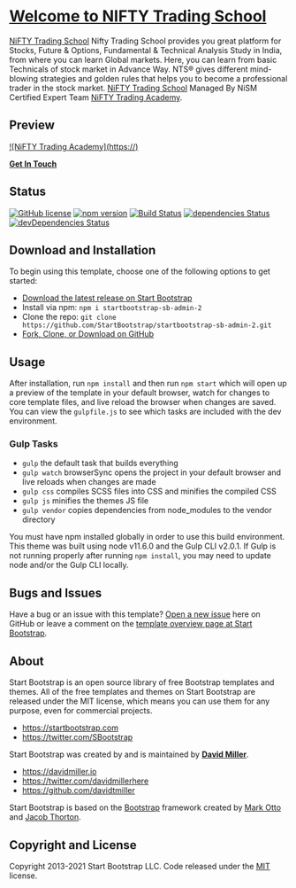 # [Welcome to NIFTY Trading School](https://www.niftytradingschool.com)

[NiFTY Trading School](https://www.niftytradingschool.com) Nifty Trading School provides you great platform for Stocks, Future & Options, Fundamental & Technical Analysis Study in India, from where you can learn Global markets. Here, you can learn from basic Technicals of stock market in Advance Way. NTS® gives different mind-blowing strategies and golden rules that helps you to become a professional trader in the stock market. [NiFTY Trading School](https://www.niftytradingschool.com/) Managed By NiSM Certified Expert Team [NiFTY Trading Academy](https://www.niftytradingschool.com/).


## Preview

[![NiFTY Trading Academy](https://<path clip-path="url(#mask-_FbScYuuALb2OseMPo9CqiAw30)" d="M 0 25.16 L 8.57 15.61 L 17.15 12.27 L 25.72 12.92 L 34.29 26.9 L 42.87 24.73 L 51.44 22.76 L 60.01 21.62 L 68.59 16.99 L 77.16 17.35 L 85.73 23.88 L 94.31 27.98 L 102.88 29.98 L 111.45 35.13 L 120.03 33.03 L 128.6 43.23 L 137.17 42.9 L 145.75 43.49 L 154.32 51.86 L 162.89 48.15 L 171.47 45.13 L 180.04 38.93 L 188.61 49.23 L 197.19 41.43 L 205.76 44.12 L 214.33 48.97 L 222.91 45.66 L 231.48 40.61 L 240.05 36.18 L 248.63 40.77 L 257.2 29.49 L 265.77 29.13 L 274.35 34.37 L 282.92 30.54 L 291.49 28.14 L 300.07 26.8 L 308.64 28.04 L 317.21 30.18 L 325.79 44.64 L 334.36 41.2 L 342.93 58.09 L 351.51 54.78 L 360.08 46.08 L 368.65 54.71 L 377.23 56.61 L 385.8 59.24 L 394.37 58.22 L 402.95 56.42 L 411.52 54.02 L 420.09 58.32 L 428.67 59.96 L 437.24 70.45 L 445.81 78.72 L 454.39 79.18 L 462.96 81.38 L 471.53 84.53 L 480.11 71.37 L 488.68 72.95 L 497.25 70.22 L 505.83 61.73 L 514.4 57.99 L 522.97 66.22 L 531.55 95.68 L 540.12 102.01 L 548.69 105.39 L 557.27 90.66 L 565.84 94.76 L 574.41 124.12 L 582.99 117.29 L 591.56 139.33 L 600.13 142.58 L 608.71 142.91 L 617.28 146.29 L 625.85 136.15 L 634.43 137.76 L 643 141.37 L 2000 0 L 2000 1000 L -1000 1000" stroke="#ea4335" style="fill:url(#chart-grad-_FbScYuuALb2OseMPo9CqiAw31)"></path>)](https://startbootstrap.github.io/startbootstrap-sb-admin-2/)

**[Get In Touch](https://startbootstrap.github.io/startbootstrap-sb-admin-2/)**

## Status

[![GitHub license](https://img.shields.io/badge/license-MIT-blue.svg)](https://raw.githubusercontent.com/StartBootstrap/startbootstrap-sb-admin-2/master/LICENSE)
[![npm version](https://img.shields.io/npm/v/startbootstrap-sb-admin-2.svg)](https://www.npmjs.com/package/startbootstrap-sb-admin-2)
[![Build Status](https://travis-ci.org/StartBootstrap/startbootstrap-sb-admin-2.svg?branch=master)](https://travis-ci.org/StartBootstrap/startbootstrap-sb-admin-2)
[![dependencies Status](https://david-dm.org/StartBootstrap/startbootstrap-sb-admin-2/status.svg)](https://david-dm.org/StartBootstrap/startbootstrap-sb-admin-2)
[![devDependencies Status](https://david-dm.org/StartBootstrap/startbootstrap-sb-admin-2/dev-status.svg)](https://david-dm.org/StartBootstrap/startbootstrap-sb-admin-2?type=dev)

## Download and Installation

To begin using this template, choose one of the following options to get started:

* [Download the latest release on Start Bootstrap](https://startbootstrap.com/theme/sb-admin-2/)
* Install via npm: `npm i startbootstrap-sb-admin-2`
* Clone the repo: `git clone https://github.com/StartBootstrap/startbootstrap-sb-admin-2.git`
* [Fork, Clone, or Download on GitHub](https://github.com/StartBootstrap/startbootstrap-sb-admin-2)

## Usage

After installation, run `npm install` and then run `npm start` which will open up a preview of the template in your default browser, watch for changes to core template files, and live reload the browser when changes are saved. You can view the `gulpfile.js` to see which tasks are included with the dev environment.

### Gulp Tasks

* `gulp` the default task that builds everything
* `gulp watch` browserSync opens the project in your default browser and live reloads when changes are made
* `gulp css` compiles SCSS files into CSS and minifies the compiled CSS
* `gulp js` minifies the themes JS file
* `gulp vendor` copies dependencies from node_modules to the vendor directory

You must have npm installed globally in order to use this build environment. This theme was built using node v11.6.0 and the Gulp CLI v2.0.1. If Gulp is not running properly after running `npm install`, you may need to update node and/or the Gulp CLI locally.

## Bugs and Issues

Have a bug or an issue with this template? [Open a new issue](https://github.com/StartBootstrap/startbootstrap-sb-admin-2/issues) here on GitHub or leave a comment on the [template overview page at Start Bootstrap](https://startbootstrap.com/theme/sb-admin-2/).

## About

Start Bootstrap is an open source library of free Bootstrap templates and themes. All of the free templates and themes on Start Bootstrap are released under the MIT license, which means you can use them for any purpose, even for commercial projects.

* <https://startbootstrap.com>
* <https://twitter.com/SBootstrap>

Start Bootstrap was created by and is maintained by **[David Miller](https://davidmiller.io/)**.

* <https://davidmiller.io>
* <https://twitter.com/davidmillerhere>
* <https://github.com/davidtmiller>

Start Bootstrap is based on the [Bootstrap](https://getbootstrap.com/) framework created by [Mark Otto](https://twitter.com/mdo) and [Jacob Thorton](https://twitter.com/fat).

## Copyright and License

Copyright 2013-2021 Start Bootstrap LLC. Code released under the [MIT](https://github.com/StartBootstrap/startbootstrap-resume/blob/master/LICENSE) license.
